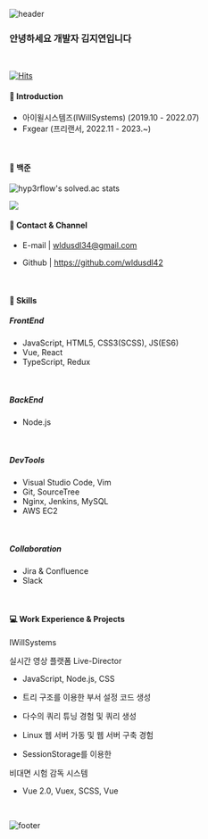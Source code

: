 ![header](https://capsule-render.vercel.app/api?type=waving&&color=gradient&height=100&section=header&fontSize=90)
<h3>안녕하세요 개발자 김지연입니다</h3>

<br/>

[![Hits](https://hits.seeyoufarm.com/api/count/incr/badge.svg?url=https%3A%2F%2Fgithub.com%2Fwldusdl42&count_bg=%23FFD5D5&title_bg=%23FF7575&icon=&icon_color=%23E7E7E7&title=VISIT&edge_flat=false)](https://hits.seeyoufarm.com)
<br/>

#### :raising_hand: Introduction
- 아이윌시스템즈(IWillSystems) (2019.10 - 2022.07)
- Fxgear (프리랜서, 2022.11 - 2023.~)
<br/>

#### :closed_book: 백준

![hyp3rflow's solved.ac stats](https://github-readme-solvedac.hyp3rflow.vercel.app/api/?handle=wldusdl42)

 <img src="http://mazandi.herokuapp.com/api?handle=wldusdl42&theme=warm"/>
<br/>

#### :love_letter: Contact & Channel

- E-mail | wldusdl34@gmail.com

- Github | https://github.com/wldusdl42

<br/>

#### :wrench: Skills
##### FrontEnd
- JavaScript, HTML5, CSS3(SCSS), JS(ES6)
- Vue, React
- TypeScript, Redux
<br/>

##### BackEnd
- Node.js 
<br/>

##### DevTools
- Visual Studio Code, Vim 
- Git, SourceTree
- Nginx, Jenkins, MySQL
- AWS EC2
<br/>

##### Collaboration
- Jira & Confluence
- Slack
<br/>

#### :computer: Work Experience & Projects

IWillSystems

실시간 영상 플랫폼 Live-Director

- JavaScript, Node.js, CSS

- 트리 구조를 이용한 부서 설정 코드 생성

- 다수의 쿼리 튜닝 경험 및 쿼리 생성

- Linux 웹 서버 가동 및 웹 서버 구축 경험

- SessionStorage를 이용한 

비대면 시험 감독 시스템

- Vue 2.0, Vuex, SCSS, Vue



<br/>

![footer](https://capsule-render.vercel.app/api?type=waving&&color=gradient&height=100&section=footer&fontSize=90)